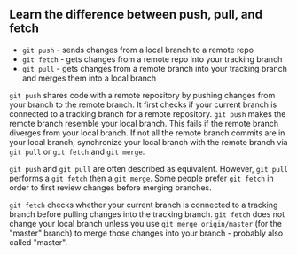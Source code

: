 ## Learn the difference between push, pull, and fetch

- `git push` - sends changes from a local branch to a remote repo
- `git fetch` - gets changes from a remote repo into your tracking branch
- `git pull` - gets changes from a remote branch into your tracking branch and merges them into a local branch

`git push` shares code with a remote repository by pushing changes from your branch to the remote branch.  It first checks if your current branch is connected to a tracking branch for a remote repository. `git push` makes the remote branch resemble your local branch. This fails if the remote branch diverges from your local branch. If not all the remote branch commits are in your local branch, synchronize your local branch with the remote branch via `git pull` or `git fetch` and `git merge`.

`git push` and `git pull` are often described as equivalent. However, `git pull` performs a `git fetch` then a `git merge`. Some people prefer `git fetch` in order to first review changes before merging branches.

`git fetch` checks whether your current branch is connected to a tracking branch before pulling changes into the tracking branch. `git fetch` does not change your local branch unless you use `git merge origin/master` (for the "master" branch) to merge those changes into your branch - probably also called "master". 


